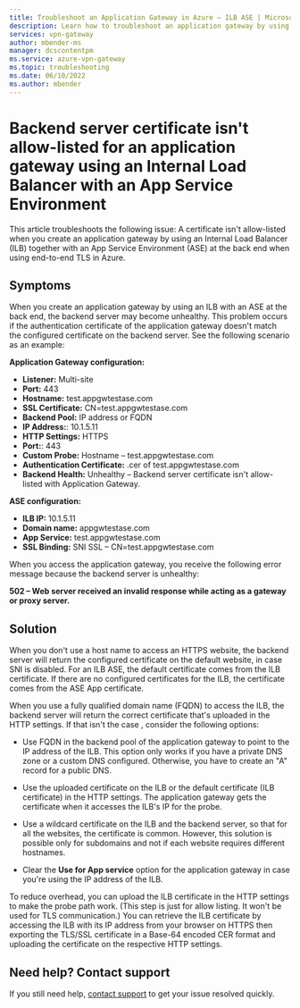 ```yaml
---
title: Troubleshoot an Application Gateway in Azure – ILB ASE | Microsoft Docs
description: Learn how to troubleshoot an application gateway by using an Internal Load Balancer with an App Service Environment in Azure
services: vpn-gateway
author: mbender-ms
manager: dcscontentpm
ms.service: azure-vpn-gateway
ms.topic: troubleshooting
ms.date: 06/10/2022
ms.author: mbender
---
```


# Backend server certificate isn't allow-listed for an application gateway using an Internal Load Balancer with an App Service Environment

This article troubleshoots the following issue: A certificate isn't allow-listed when you create an application gateway by using an Internal Load Balancer (ILB) together with an App Service Environment (ASE) at the back end when using end-to-end TLS in Azure.

## Symptoms

When you create an application gateway by using an ILB with an ASE at the back end, the backend server may become unhealthy. This problem occurs if the authentication certificate of the application gateway doesn't match the configured certificate on the backend server. See the following scenario as an example:

**Application Gateway configuration:**

- **Listener:** Multi-site
- **Port:** 443
- **Hostname:** test.appgwtestase.com
- **SSL Certificate:** CN=test.appgwtestase.com
- **Backend Pool:** IP address or FQDN
- **IP Address:**: 10.1.5.11
- **HTTP Settings:** HTTPS
- **Port:**: 443
- **Custom Probe:** Hostname – test.appgwtestase.com
- **Authentication Certificate:** .cer of test.appgwtestase.com
- **Backend Health:** Unhealthy – Backend server certificate isn't allow-listed with Application Gateway.

**ASE configuration:**

- **ILB IP:** 10.1.5.11
- **Domain name:** appgwtestase.com
- **App Service:** test.appgwtestase.com
- **SSL Binding:** SNI SSL – CN=test.appgwtestase.com

When you access the application gateway, you receive the following error message because the backend server is unhealthy:

**502 – Web server received an invalid response while acting as a gateway or proxy server.**

## Solution

When you don't use a host name to access an HTTPS website, the backend server will return the configured certificate on the default website, in case SNI is disabled. For an ILB ASE, the default certificate comes from the ILB certificate. If there are no configured certificates for the ILB, the certificate comes from the ASE App certificate.

When you use a fully qualified domain name (FQDN) to access the ILB, the backend server will return the correct certificate that's uploaded in the HTTP settings. If that isn't the case    , consider the following options:

- Use FQDN in the backend pool of the application gateway to point to the IP address of the ILB. This option only works if you have a private DNS zone or a custom DNS configured. Otherwise, you have to create an "A" record for a public DNS.

- Use the uploaded certificate on the ILB or the default certificate (ILB certificate) in the HTTP settings. The application gateway gets the certificate when it accesses the ILB's IP for the probe.

- Use a wildcard certificate on the ILB and the backend server, so that for all the websites, the certificate is common. However, this solution is possible only for subdomains and not if each website requires different hostnames.

- Clear the **Use for App service** option for the application gateway in case you're using the IP address of the ILB.

To reduce overhead, you can upload the ILB certificate in the HTTP settings to make the probe path work. (This step is just for allow listing. It won't be used for TLS communication.) You can retrieve the ILB certificate by accessing the ILB with its IP address from your browser on HTTPS then exporting the TLS/SSL certificate in a Base-64 encoded CER format and uploading the certificate on the respective HTTP settings.

## Need help? Contact support

If you still need help, [contact support](https://portal.azure.com/?#blade/Microsoft_Azure_Support/HelpAndSupportBlade) to get your issue resolved quickly.
